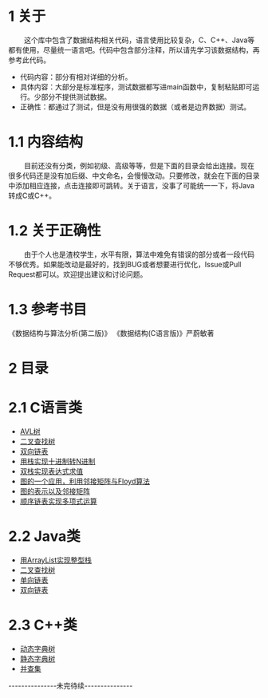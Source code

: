 # 1 关于

&#160; &#160; &#160; &#160; 这个库中包含了数据结构相关代码，语言使用比较复杂，C、C++、Java等都有使用，尽量统一语言吧。代码中包含部分注释，所以请先学习该数据结构，再参考此代码。

* 代码内容：部分有相对详细的分析。
* 具体内容：大部分是标准程序，测试数据都写进main函数中，复制粘贴即可运行。少部分不提供测试数据。
* 正确性：都通过了测试，但是没有用很强的数据（或者是边界数据）测试。

# 1.1 内容结构

&#160; &#160; &#160; &#160; 目前还没有分类，例如初级、高级等等，但是下面的目录会给出连接。现在很多代码还是没有加后缀、中文命名，会慢慢改动。只要修改，就会在下面的目录中添加相应连接，点击连接即可跳转。关于语言，没事了可能统一一下，将Java转成C或C++。

# 1.2 关于正确性
&#160; &#160; &#160; &#160; 由于个人也是渣校学生，水平有限，算法中难免有错误的部分或者一段代码不够优秀。如果能改动是最好的，找到BUG或者想要进行优化，Issue或Pull Request都可以。欢迎提出建议和讨论问题。

# 1.3 参考书目
《数据结构与算法分析(第二版)》
《数据结构(C语言版)》严蔚敏著

# 2 目录

# 2.1 C语言类

* [AVL树](https://github.com/iwts/data-structure/blob/master/AVL.c)
* [二叉查找树](https://github.com/iwts/data-structure/blob/master/binary-search-tree.c)
* [双向链表](https://github.com/iwts/data-structure/blob/master/double-way-linked-list.c)
* [用栈实现十进制转N进制](https://github.com/iwts/data-structure/blob/master/Decimal-to-N-ary-with-stack.c)
* [双栈实现表达式求值](https://github.com/iwts/data-structure/blob/master/expression-evaluation-with-two-stack.c)
* [图的一个应用，利用邻接矩阵与Floyd算法](https://github.com/iwts/data-structure/blob/master/graph-ans-adjacency-matrix-and-Floyd.c)
* [图的表示以及邻接矩阵](https://github.com/iwts/data-structure/blob/master/graphs-and-adjacency-matrices.c)
* [顺序链表实现多项式运算](https://github.com/iwts/data-structure/blob/master/polynomial-with-order-list.c)

# 2.2 Java类

* [用ArrayList实现整型栈](https://github.com/iwts/data-structure/blob/master/ArrayList-for-integer-stack.java)
* [二叉查找树](https://github.com/iwts/data-structure/blob/master/binary-search-tree.java)
* [单向链表](https://github.com/iwts/data-structure/blob/master/one-way-linked-list.java)
* [双向链表](https://github.com/iwts/data-structure/blob/master/double-way-linked-list.java)

# 2.3 C++类

* [动态字典树](https://github.com/iwts/data-structure/blob/master/trie-tree(dynamic).cpp)
* [静态字典树](https://github.com/iwts/data-structure/blob/master/trie-tree(static).cpp)
* [并查集](https://github.com/iwts/data-structure/blob/master/union-find-set.cpp)

---------------未完待续---------------
